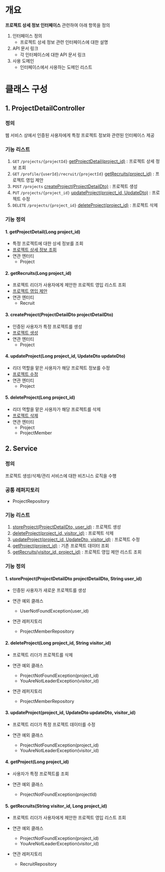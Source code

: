 # 개요
**프로젝트 상세 정보 인터페이스** 관련하여 아래 항목을 정의
1. 인터페이스 정의
    - 프로젝트 상세 정보 관련 인터페이스에 대한 설명
2. API 문서 링크
    - 각 인터페이스에 대한 API 문서 링크
3. 사용 도메인
    - 인터페이스에서 사용하는 도메인 리스트

# 클래스 구성
## 1. ProjectDetailController
### 정의
웹 서비스 상에서 인증된 사용자에게 특정 프로젝트 정보와 관련된 인터페이스 제공

### 기능 리스트
1. `GET` `/projects/{projectId}` [getProjectDetail(project_id)](#1-getprojectdetaillong-project_id) : 프로젝트 상세 정보 조회
2. `GET` `/profile/{userId}/recruit/{projectId}` [getRecruits(project_id)](#2-getrecruitslong-project_id) : 프로젝트 영입 제안
3. `POST` `/projects` [createProject(ProjectDetailDto)](#3-createprojectprojectdetaildto-projectdetaildto) : 프로젝트 생성
4. `PUT` `/projects/{project_id}` [updateProject(project_id, UpdateDto)](#4-updateprojectlong-project_id-updatedto-updatedto) : 프로젝트 수정
5. `DELETE` `/projects/{project_id}` [deleteProject(project_id)](#5-deleteprojectlong-project_id) : 프로젝트 삭제

### 기능 정의
#### 1. getProjectDetail(Long project_id)
  - 특정 프로젝트에 대한 상세 정보를 조회
  - [프로젝트 상세 정보 조회](https://egluuapi.codingnome.dev/docs/index.html#resourcesProjectGet "해당 API 문서로 이동")
  - 연관 엔터티
      - Project

#### 2. getRecruits(Long project_id)
  - 프로젝트 리더가 사용자에게 제안한 프로젝트 영입 리스트 조회
  - [프로젝트 영입 제안](https://egluuapi.codingnome.dev/docs/index.html#projectRecruit "해당 API 문서로 이동")
  - 연관 엔터티
      - Recruit

#### 3. createProject(ProjectDetailDto projectDetailDto)
  - 인증된 사용자가 특정 프로젝트를 생성
  - [프로젝트 생성](https://egluuapi.codingnome.dev/docs/index.html#resourcesProjectCreate "해당 API 문서로 이동")
  - 연관 엔터티
      - Project
                
#### 4. updateProject(Long project_id, UpdateDto updateDto)
  - 리더 역할을 맡은 사용자가 해당 프로젝트 정보를 수정
  - [프로젝트 수정](https://egluuapi.codingnome.dev/docs/index.html#resourcesProjectUpdate "해당 API 문서로 이동")
  - 연관 엔터티
      - Project
        
#### 5. deleteProject(Long project_id)
  - 리더 역할을 맡은 사용자가 해당 프로젝트를 삭제
  - [프로젝트 삭제](https://egluuapi.codingnome.dev/docs/index.html#resourcesProjectDelete "해당 API 문서로 이동")
  - 연관 엔터티
      - Project
      - ProjectMember

## 2. Service
### 정의
프로젝트 생성/삭제/관리 서비스에 대한 비즈니스 로직을 수행

### 공통 레퍼지토리
  - ProjectRepository
  
### 기능 리스트
1. [storeProject(ProjectDetailDto, user_id)](#1-storeprojectprojectdetaildto-projectdetaildto-string-user_id) : 프로젝트 생성
2. [deleteProject(project_id, visitor_id)](#2-deleteprojectlong-project_id-string-visitor_id) : 프로젝트 삭제
3. [updateProject(project_id, UpdateDto, visitor_id)](#3-updateprojectproject_id-updatedto-updatedto-visitor_id) : 프로젝트 수정
4. [getProject(project_id)](#4-getprojectlong-project_id) : 기존 프로젝트 데이터 조회
5. [getRecruits(visitor_id, project_id)](#5-getrecruitsstring-visitor_id-long-project_id) : 프로젝트 영입 제안 리스트 조회

### 기능 정의
#### 1. storeProject(ProjectDetailDto projectDetailDto, String user_id)
  - 인증된 사용자가 새로운 프로젝트를 생성

  - 연관 예외 클래스
    - UserNotFoundException(user_id)

  - 연관 레퍼지토리
    - ProjectMemberRepository

#### 2. deleteProject(Long project_id, String visitor_id)
  - 프로젝트 리더가 프로젝트를 삭제

  - 연관 예외 클래스
    - ProjectNotFoundException(project_id)
    - YouAreNotLeaderException(visitor_id)

  - 연관 레퍼지토리
    - ProjectMemberRepository
  
#### 3. updateProject(project_id, UpdateDto updateDto, visitor_id)
  - 프로젝트 리더가 특정 프로젝트 데이터를 수정

  - 연관 예외 클래스
    - ProjectNotFoundException(project_id)
    - YouAreNotLeaderException(visitor_id)
    
#### 4. getProject(Long project_id)
  - 사용자가 특정 프로젝트를 조회

  - 연관 예외 클래스
    - ProjectNotFoundException(projectId)

#### 5. getRecruits(String visitor_id, Long project_id)
  - 프로젝트 리더가 사용자에게 제안한 프로젝트 영입 리스트 조회

  - 연관 예외 클래스
    - ProjectNotFoundException(project_id)
    - YouAreNotLeaderException(visitor_id)

  - 연관 레퍼지토리
    - RecruitRepository